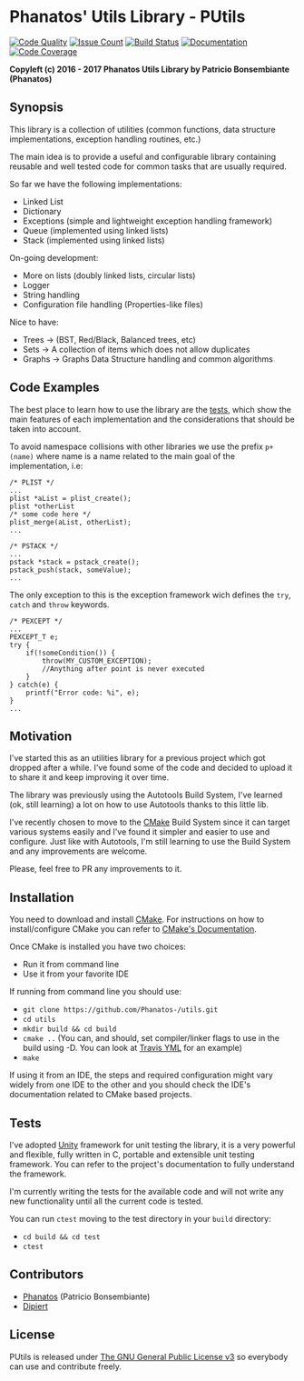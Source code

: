 # Phanatos' Utils Library - PUtils 
[![Code Quality](https://codeclimate.com/github/Phanatos-/utils/badges/gpa.svg)](https://codeclimate.com/github/Phanatos-/utils)
[![Issue Count](https://codeclimate.com/github/Phanatos-/utils/badges/issue_count.svg)](https://codeclimate.com/github/Phanatos-/utils)
[![Build Status](https://travis-ci.org/Phanatos-/utils.svg?branch=master)](https://travis-ci.org/Phanatos-/utils)
[![Documentation](https://codedocs.xyz/Phanatos-/utils.svg)](https://codedocs.xyz/Phanatos-/utils/)
[![Code Coverage](https://codecov.io/gh/Phanatos-/utils/branch/master/graph/badge.svg)](https://codecov.io/gh/Phanatos-/utils)



__Copyleft (c) 2016 - 2017 Phanatos Utils Library by Patricio Bonsembiante (Phanatos)__

## Synopsis

This library is a collection of utilities  (common functions, data structure implementations, exception handling routines, etc.)

The main idea is to provide a useful and configurable library containing reusable and well tested code for common tasks that are usually required.

So far we have the following implementations:

* Linked List
* Dictionary
* Exceptions (simple and lightweight exception handling framework) 
* Queue (implemented using linked lists)
* Stack (implemented using linked lists)

On-going development:

* More on lists (doubly linked lists, circular lists) 
* Logger
* String handling
* Configuration file handling (Properties-like files)

Nice to have: 

* Trees -> (BST, Red/Black, Balanced trees, etc)
* Sets -> A collection of items which does not allow duplicates
* Graphs -> Graphs Data Structure handling and common algorithms

## Code Examples

The best place to learn how to use the library are the [tests](/test), which show the main features of each implementation and the considerations that should be taken into account.

To avoid namespace collisions with other libraries we use the prefix `p+(name)` where name is a name related to the main goal of the implementation, i.e:

```
/* PLIST */
...
plist *aList = plist_create();
plist *otherList
/* some code here */
plist_merge(aList, otherList);
...

/* PSTACK */
...
pstack *stack = pstack_create();
pstack_push(stack, someValue);
...
```

The only exception to this is the exception framework wich defines the `try`, `catch` and `throw` keywords.

```
/* PEXCEPT */
...
PEXCEPT_T e;
try {
    if(!someCondition()) {
        throw(MY_CUSTOM_EXCEPTION);
        //Anything after point is never executed
    }
} catch(e) {
    printf("Error code: %i", e);
}
...
```

## Motivation

I've started this as an utilities library for a previous project which got dropped after a while. I've found some of the code and decided to upload it to share it and keep improving it over time.

The library was previously using the Autotools Build System, I've learned (ok, still learning) a lot on how to use Autotools thanks to this little lib.

I've recently chosen to move to the [CMake](https://cmake.org) Build System since it can target various systems easily and I've found it simpler and easier to use and configure. Just like with Autotools, I'm still learning to use the Build System and any improvements are welcome.

Please, feel free to PR any improvements to it.

## Installation

You need to download and install [CMake](https://cmake.org). For instructions on how to install/configure CMake you can refer to [CMake's Documentation](https://cmake.org/cmake/help/latest/).

Once CMake is installed you have two choices:

   - Run it from command line
   - Use it from your favorite IDE

If running from command line you should use:

  - `git clone https://github.com/Phanatos-/utils.git`
  - `cd utils`
  - `mkdir build && cd build`
  - `cmake ..` (You can, and should, set compiler/linker flags to use in the build using -D. You can look at [Travis YML](./.travis.yml) for an example)
  - `make`

If using it from an IDE, the steps and required configuration might vary widely from one IDE to the other and you should check the IDE's documentation related to CMake based projects.

## Tests

I've adopted [Unity](https://github.com/ThrowTheSwitch/Unity) framework for unit testing the library, it is a very powerful and flexible, fully written in C, portable and extensible unit testing framework. You can refer to the project's documentation to fully understand the framework.

I'm currently writing the tests for the available code and will not write any new functionality until all the current code is tested.

You can run `ctest` moving to the test directory in your `build` directory:

  - `cd build && cd test`
  - `ctest`

## Contributors

* [Phanatos](https://github.com/Phanatos-) (Patricio Bonsembiante)
* [Dipiert](https://github.com/Dipiert)

## License
PUtils is released under [The GNU General Public License v3](./COPYING) so everybody can use and contribute freely.

